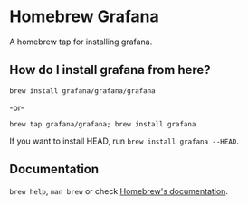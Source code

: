 # Homebrew Grafana

A homebrew tap for installing grafana.

## How do I install grafana from here?

`brew install grafana/grafana/grafana`

-or-

`brew tap grafana/grafana; brew install grafana`

If you want to install HEAD, run `brew install grafana --HEAD`.

## Documentation
`brew help`, `man brew` or check [Homebrew's documentation](https://github.com/Homebrew/brew/tree/master/share/doc/homebrew#readme).
